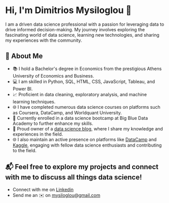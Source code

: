 # Hi, I'm Dimitrios Mysiloglou 👋

I am a driven data science professional with a passion for leveraging data to drive informed decision-making. My journey involves exploring the fascinating world of data science, learning new technologies, and sharing my experiences with the community.

## 🚀 About Me

- 📚 I hold a Bachelor's degree in Economics from the prestigious Athens University of Economics and Business.
- 💻 I am skilled in Python, SQL, HTML, CSS, JavaScript, Tableau, and Power BI.
- 📈 Proficient in data cleaning, exploratory analysis, and machine learning techniques.
- 🌐 I have completed numerous data science courses on platforms such as Coursera, DataCamp, and Worldquant University.
- 🎯 Currently enrolled in a data science bootcamp at Big Blue Data Academy to further enhance my skills.
- 📝 Proud owner of a [data science blog](https://myblog), where I share my knowledge and experiences in the field.
- 🌐 I also maintain an active presence on platforms like [DataCamp]() and [Kaggle](), engaging with fellow data science enthusiasts and contributing to the field.

## 📬 Feel free to explore my projects and connect with me to discuss all things data science!
- Connect with me on [Linkedin](https://www.linkedin.com/in/jimmysiloglou/)
- Send me an ✉️ on [mysiloglou@gmail.com](mailto:mysiloglou@gmail.com)
